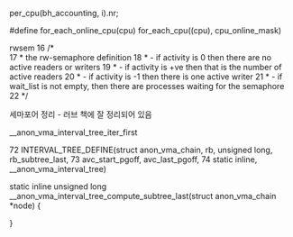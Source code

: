  per_cpu(bh_accounting, i).nr;

#define for_each_online_cpu(cpu)   for_each_cpu((cpu), cpu_online_mask)

rwsem
 16 /*              
 17  * the rw-semaphore definition
 18  * - if activity is 0 then there are no active readers or writers
 19  * - if activity is +ve then that is the number of active readers
 20  * - if activity is -1 then there is one active writer
 21  * - if wait_list is not empty, then there are processes waiting for the semaphore
 22  */  

세마포어 정리 - 러브 책에 잘 정리되어 있음


__anon_vma_interval_tree_iter_first


 72 INTERVAL_TREE_DEFINE(struct anon_vma_chain, rb, unsigned long, rb_subtree_last,
 73                      avc_start_pgoff, avc_last_pgoff,
 74                      static inline, __anon_vma_interval_tree)


static inline unsigned long __anon_vma_interval_tree_compute_subtree_last(struct anon_vma_chain *node) {

}

